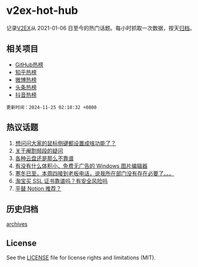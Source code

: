# v2ex-hot-hub

 记录[V2EX](https://www.v2ex.com/)从 2021-01-06 日至今的热门话题。每小时抓取一次数据，按天[归档](archives)。
 
 ## 相关项目

- [GitHub热榜](https://github.com/snaildev/github-hot-hub)
- [知乎热榜](https://github.com/snaildev/zhihu-hot-hub)
- [微博热榜](https://github.com/snaildev/weibo-hot-hub)
- [头条热榜](https://github.com/snaildev/toutiao-hot-hub)
- [抖音热榜](https://github.com/snaildev/douyin-hot-hub)


 `更新时间：2024-11-25 02:10:32 +0800`

## 热议话题

1. [想问问大家的鼠标侧键都设置成啥功能了？](https://www.v2ex.com/t/1092177)
1. [关于阉割频段的疑问](https://www.v2ex.com/t/1092170)
1. [各种云盘还是那么不靠谱](https://www.v2ex.com/t/1092134)
1. [有没有什么体积小、免费无广告的 Windows 图片编辑器](https://www.v2ex.com/t/1092135)
1. [寒冬已至，本周四接到老板电话，说我所在部门没有存在必要了。。。](https://www.v2ex.com/t/1092121)
1. [淘宝买 SSL 证书靠谱吗？有安全风险吗](https://www.v2ex.com/t/1092182)
1. [平替 Notion 推荐？](https://www.v2ex.com/t/1092157)

## 历史归档

[archives](archives)

## License

See the [LICENSE](LICENSE) file for license rights and limitations (MIT).

